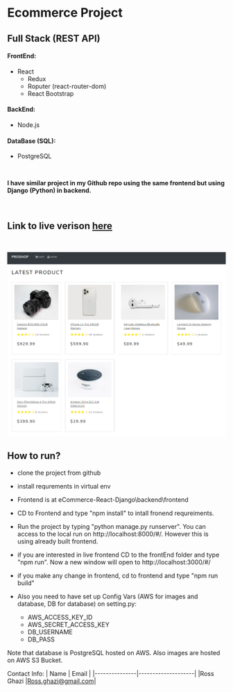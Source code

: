 # Ecommerce Project

## Full Stack (REST API)

#### FrontEnd:

- React
  - Redux
  - Roputer (react-router-dom)
  - React Bootstrap

#### BackEnd:

- Node.js

#### DataBase (SQL):

- PostgreSQL

<br />

**I have similar project in my Github repo using the same frontend but using Django (Python) in backend.**

<br />

## Link to live verison [here](https://www.onlineshopsample.ca/)

<br />

![alt text](./resources/images/Preview.PNG)

## How to run?

- clone the project from github
- install requrements in virtual env
- Frontend is at eCommerce-React-Django\backend\frontend
- CD to Frontend and type "npm install" to intall fronend requreiments.
- Run the project by typing "python manage.py runserver". You can access to the local run on http://localhost:8000/#/. However this is using already built frontend.
- if you are interested in live frontend CD to the frontEnd folder and type "npm run". Now a new window will open to http://localhost:3000/#/
- if you make any change in frontend, cd to frontend and type "npm run build"

- Also you need to have set up Config Vars (AWS for images and database, DB for database) on setting.py:
  - AWS_ACCESS_KEY_ID
  - AWS_SECRET_ACCESS_KEY
  - DB_USERNAME
  - DB_PASS

Note that database is PostgreSQL hosted on AWS. Also images are hosted on AWS S3 Bucket.

Contact Info:
| Name | Email |
|---------------|--------------------|
|Ross Ghazi |Ross.ghazi@gmail.com|
